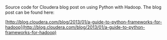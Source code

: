 Source code for Cloudera blog post on using Python with Hadoop.  The blog post can be found here:

[http://blog.cloudera.com/blog/2013/01/a-guide-to-python-frameworks-for-hadoop](http://blog.cloudera.com/blog/2013/01/a-guide-to-python-frameworks-for-hadoop)
